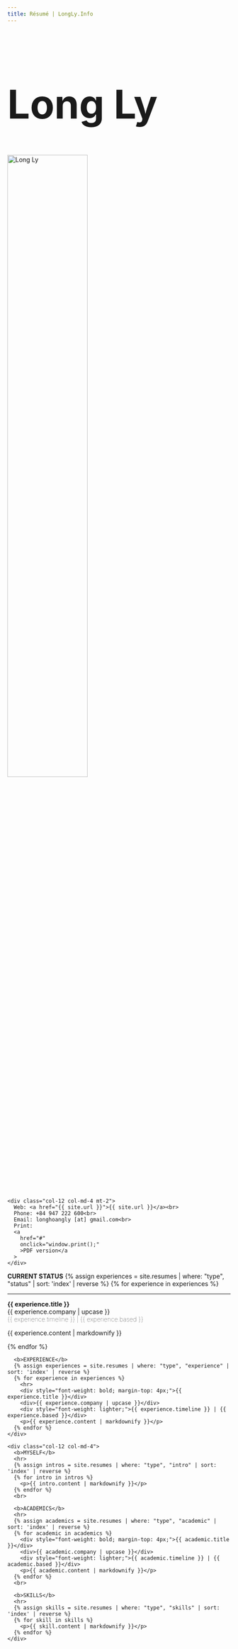 ```yaml
---
title: Résumé | LongLy.Info
---
```


<div class="container">
  <div class="row no-gutters">
    <div class="col-12 col-md-8">
      <div class="row no-gutters">
        <div class="col-12 col-md-8">
          <h1 style="font-size:90px">Long Ly</h1>
        </div>
        <div class="col-12 col-md-4">
          <img
            src="{{site.url}}/assets/image/main/avatar_2.jpg"
            class="img-thumbnail shadow"
            style="width: 60%;"
            alt="Long Ly"
          >
        </div>
      </div>
    </div>

    <div class="col-12 col-md-4 mt-2">
      Web: <a href="{{ site.url }}">{{ site.url }}</a><br>
      Phone: +84 947 222 600<br>
      Email: longhoangly [at] gmail.com<br>
      Print:
      <a
        href="#"
        onclick="window.print();"
        >PDF version</a
      >
    </div>

  </div>

  <div class="row no-gutters mt-4">
    <div class="col-12 col-md-8 pe-5">
      <b>CURRENT STATUS</b>
      {% assign experiences = site.resumes | where: "type", "status" | sort: 'index' | reverse %}
      {% for experience in experiences %}
        <hr>
        <div style="font-weight: bold; margin-top: 4px;">{{ experience.title }}</div>
        <div>{{ experience.company | upcase }}</div>
        <div style="font-weight: lighter;">{{ experience.timeline }} | {{ experience.based }}</div>
        <p>{{ experience.content | markdownify }}</p>
      {% endfor %}
      <br>

      <b>EXPERIENCE</b>
      {% assign experiences = site.resumes | where: "type", "experience" | sort: 'index' | reverse %}
      {% for experience in experiences %}
        <hr>
        <div style="font-weight: bold; margin-top: 4px;">{{ experience.title }}</div>
        <div>{{ experience.company | upcase }}</div>
        <div style="font-weight: lighter;">{{ experience.timeline }} | {{ experience.based }}</div>
        <p>{{ experience.content | markdownify }}</p>
      {% endfor %}
    </div>

    <div class="col-12 col-md-4">
      <b>MYSELF</b>
      <hr>
      {% assign intros = site.resumes | where: "type", "intro" | sort: 'index' | reverse %}
      {% for intro in intros %}
        <p>{{ intro.content | markdownify }}</p>
      {% endfor %}
      <br>

      <b>ACADEMICS</b>
      <hr>
      {% assign academics = site.resumes | where: "type", "academic" | sort: 'index' | reverse %}
      {% for academic in academics %}
        <div style="font-weight: bold; margin-top: 4px;">{{ academic.title }}</div>
        <div>{{ academic.company | upcase }}</div>
        <div style="font-weight: lighter;">{{ academic.timeline }} | {{ academic.based }}</div>
        <p>{{ academic.content | markdownify }}</p>
      {% endfor %}
      <br>

      <b>SKILLS</b>
      <hr>
      {% assign skills = site.resumes | where: "type", "skills" | sort: 'index' | reverse %}
      {% for skill in skills %}
        <p>{{ skill.content | markdownify }}</p>
      {% endfor %}
    </div>

  </div>
</div>
<br>
